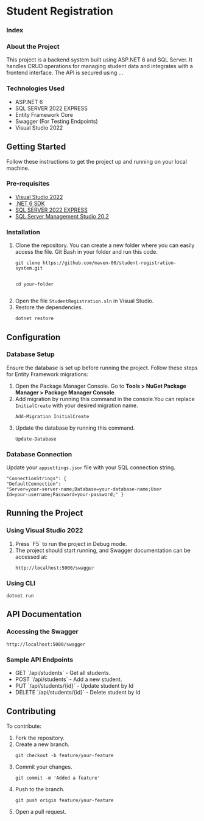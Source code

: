 <h1>Student Registration</h1>
<h3>Index</h3>
<h3>About the Project</h3>
    <p>This project is a backend system built using ASP.NET 6 and SQL Server. It handles CRUD operations for managing student data and integrates with a frontend interface. The API is secured using ...
    </p>
<h3>Technologies Used</h3>
    <ul>
        <li>ASP.NET 6</li>
        <li>SQL SERVER 2022 EXPRESS</li>
        <li>Entity Framework Core</li>
        <li>Swagger (For Testing Endpoints)</li>
        <li>Visual Studio 2022</li>
    </ul>
<h2>Getting Started</h2>
    <p>Follow these instructions to get the project up and running on your local machine.</p>
    <h3>Pre-requisites</h3>
        <ul>
            <li><a href="https://visualstudio.microsoft.com/vs/">Visual Studio 2022</a></li>
            <li><a href="https://dotnet.microsoft.com/en-us/download/dotnet/6.0">.NET 6 SDK</a></li>
            <li><a href="https://www.microsoft.com/en-us/sql-server/sql-server-downloads">SQL SERVER 2022 EXPRESS</a></li>
            <li><a href="https://learn.microsoft.com/en-us/sql/ssms/download-sql-server-management-studio-ssms?view=sql-server-ver16">SQL Server Management Studio 20.2</a></li>
        </ul>
    <h3>Installation</h3>
        <ol>
            <li>Clone the repository. You can create a new folder where you can easily access the file. Git Bash in your folder and run this code. <pre><code>git clone https://github.com/maven-00/student-registration-system.git 

cd your-folder</code></pre></li>
            <li>Open the file `StudentRegistration.sln` in Visual Studio.</li>
            <li>Restore the dependencies. <pre><code>dotnet restore</code></pre></li>
        </ol>
    <h2>Configuration</h2>
        <h3>Database Setup</h3>
        <p>Ensure the database is set up before running the project. Follow these steps for Entity Framework migrations:</p>
            <ol>
                <li>Open the Package Manager Console. Go to <b>Tools > NuGet Package Manager > Package Manager Console</b>.</li>
                <li>Add migration by running this command in the console.You can replace `InitialCreate` with your desired migration name.<pre><code>Add-Migration InitialCreate</code></pre></li>
                <li>Update the database by running this command.<pre><code>Update-Database</code></pre></li>
            </ol>
        <h3>Database Connection</h3>
        <p>Update your `appsettings.json` file with your SQL connection string. <pre><code>"ConnectionStrings": {
            "DefaultConnection": "Server=your-server-name;Database=your-database-name;User Id=your-username;Password=your-password;"
}</code></pre></p>
<h2>Running the Project</h2>
    <h3>Using Visual Studio 2022</h3>
    <ol>
        <li>Press `F5` to run the project in Debug mode.</li>
        <li>The project should start running, and Swagger documentation can be accessed at: <pre><code>http://localhost:5000/swagger</code></pre></li>
    </ol>
    <h3>Using CLI</h3>
    <pre><code>dotnet run</code></pre>
<h2>API Documentation</h2>
    <h3>Accessing the Swagger</h3>
    <pre><code>http://localhost:5000/swagger</code></pre>
    <h3>Sample API Endpoints</h3>
    <ul>
        <li>GET `/api/students` - Get all students.</li>
        <li>POST `/api/students` - Add a new student. </li>
        <li>PUT `/api/students/{id}` - Update student by Id</li>
        <li>DELETE `/api/students/{id}` - Delete student by Id</li>
    </ul>
<h2>Contributing</h2>
    <p>To contribute:</p>
    <ol>
        <li>Fork the repository.</li>
        <li>Create a new branch. <pre><code>git checkout -b feature/your-feature</code></pre></li>
        <li>Commit your changes. <pre><code>git commit -m 'Added a feature'</code></pre></li>
        <li>Push to the branch. <pre><code>git push origin feature/your-feature</code></pre></li>
        <li>Open a pull request.</li>
    </ol>
